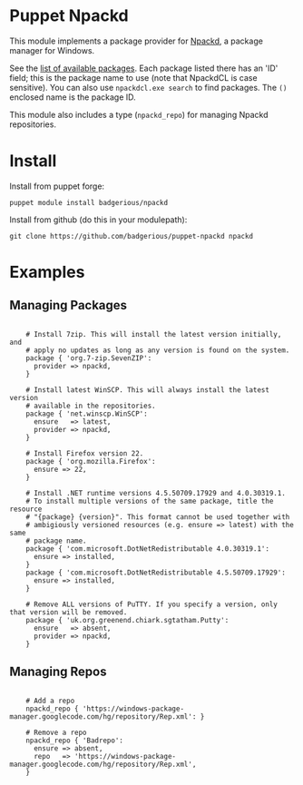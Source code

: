 Puppet Npackd
=============

This module implements a package provider for
[Npackd](http://code.google.com/p/windows-package-manager/), a package manager
for Windows.

See the [list of available packages](http://npackd.appspot.com/p). Each package listed there has an 'ID' 
field; this is the package name to use (note that NpackdCL is case sensitive). You can also use
`npackdcl.exe search` to find packages. The `()` enclosed name is the package ID. 

This module also includes a type (`npackd_repo`) for managing Npackd repositories. 

Install
=======

Install from puppet forge:

    puppet module install badgerious/npackd

Install from github (do this in your modulepath):

    git clone https://github.com/badgerious/puppet-npackd npackd

Examples
========

Managing Packages
----------------

```puppet

    # Install 7zip. This will install the latest version initially, and
    # apply no updates as long as any version is found on the system.
    package { 'org.7-zip.SevenZIP': 
      provider => npackd,
    }

    # Install latest WinSCP. This will always install the latest version
    # available in the repositories.
    package { 'net.winscp.WinSCP':
      ensure   => latest,
      provider => npackd,
    }

    # Install Firefox version 22. 
    package { 'org.mozilla.Firefox':
      ensure => 22,
    }

    # Install .NET runtime versions 4.5.50709.17929 and 4.0.30319.1. 
    # To install multiple versions of the same package, title the resource
    # "{package} {version}". This format cannot be used together with 
    # ambigiously versioned resources (e.g. ensure => latest) with the same
    # package name. 
    package { 'com.microsoft.DotNetRedistributable 4.0.30319.1':
      ensure => installed,
    }
    package { 'com.microsoft.DotNetRedistributable 4.5.50709.17929':
      ensure => installed,
    }

    # Remove ALL versions of PuTTY. If you specify a version, only that version will be removed. 
    package { 'uk.org.greenend.chiark.sgtatham.Putty':
      ensure   => absent,
      provider => npackd,
    }

```

Managing Repos
-------------

```puppet

    # Add a repo
    npackd_repo { 'https://windows-package-manager.googlecode.com/hg/repository/Rep.xml': }

    # Remove a repo
    npackd_repo { 'Badrepo':
      ensure => absent,
      repo   => 'https://windows-package-manager.googlecode.com/hg/repository/Rep.xml',
    }

```
